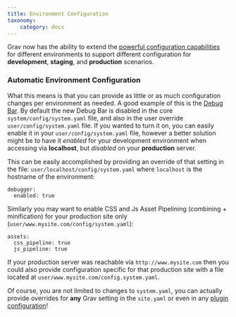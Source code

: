 ```yaml
---
title: Environment Configuration
taxonomy:
    category: docs
---
```


Grav now has the ability to extend the [powerful configuration capabilities](../../basics/grav-configuration) for different environments to support different configuration for **development**, **staging**, and **production** scenarios.

### Automatic Environment Configuration

What this means is that you can provide as little or as much configuration changes per environment as needed.  A good example of this is the [Debug Bar](../debugging).  By default the new Debug Bar is disabled in the core `system/config/system.yaml` file, and also in the user override `user/config/system.yaml` file.  If you wanted to turn it on, you can easily enable it in your `user/config/system.yaml` file, however a better solution might be to have it _enabled_ for your development environment when accessing via **localhost**, but _disabled_ on your **production** server.

This can be easily accomplished by providing an override of that setting in the file: `user/localhost/config/system.yaml` where `localhost` is the hostname of the environment:

```
debugger:
  enabled: true
```

Similarly you may want to enable CSS and Js Asset Pipelining (combining + minification) for your production site only (`user/www.mysite.com/config/system.yaml`):

```
assets:
  css_pipeline: true
  js_pipeline: true
```

If your production server was reachable via `http://www.mysite.com` then you could also provide configuration specific for that production site with a file located at `user/www.mysite.com/config.system.yaml`.

Of course, you are not limited to changes to `system.yaml`, you can actually provide overrides for **any** Grav setting in the `site.yaml` or even in any [plugin configuration](../../plugins/plugin-basics)!

